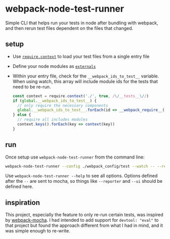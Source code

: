 # webpack-node-test-runner

Simple CLI that helps run your tests in node after bundling with webpack, and then rerun test files dependent on the files that changed.

## setup

 - Use [`require.context`](https://webpack.github.io/docs/api-in-modules.html#require-context) to load your test files from a single entry file
 - Define your node modules as [`externals`](https://webpack.github.io/docs/configuration.html#externals)
 - Within your entry file, check for the `__webpack_ids_to_test__` variable. When using watch, this array will include module ids for the tests that need to be re-run.

    ```js
    const context = require.context('./', true, /\/__tests__\//)
    if (global.__webpack_ids_to_test__) {
      // only require the necessary components
      global.__webpack_ids_to_test__.forEach(id => __webpack_require__(id))
    } else {
      // require all includes modules
      context.keys().forEach(key => context(key))
    }
    ```

## run

Once setup use `webpack-node-test-runner` from the command line:

```sh
webpack-node-test-runner --config ./webpack_config/test --watch -- --reporter dot
```

Use `webpack-node-test-runner --help` to see all options. Options defined after the `--` are sent to mocha, so things like `--reporter` and `--ui` should be defined here.

## inspiration

This project, especially the feature to only re-run certain tests, was inspired by [webpack-mocha](https://www.npmjs.com/package/mocha-webpack). I had intended to add support for `devtool: "eval"` to that project but found the approach different from what I had in mind, and it was simple enough to re-write.
